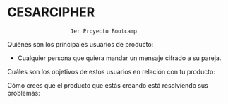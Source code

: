 # CESARCIPHER

                        1er Proyecto Bootcamp

Quiénes son los principales usuarios de producto:

- Cualquier persona que quiera mandar un mensaje cifrado a su pareja.





Cuáles son los objetivos de estos usuarios en relación con tu producto:







Cómo crees que el producto que estás creando está resolviendo sus problemas:






